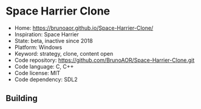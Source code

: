 # Space Harrier Clone

- Home: https://brunoaor.github.io/Space-Harrier-Clone/
- Inspiration: Space Harrier
- State: beta, inactive since 2018
- Platform: Windows
- Keyword: strategy, clone, content open
- Code repository: https://github.com/BrunoAOR/Space-Harrier-Clone.git
- Code language: C, C++
- Code license: MIT
- Code dependency: SDL2

## Building

